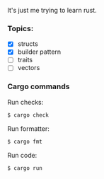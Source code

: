 It's just me trying to learn rust.


### Topics:

* [x] structs
* [x] builder pattern
* [ ] traits
* [ ] vectors

### Cargo commands
Run checks:

```sh
$ cargo check
```

Run formatter:

```sh
$ cargo fmt
```

Run code:

```sh
$ cargo run
```


